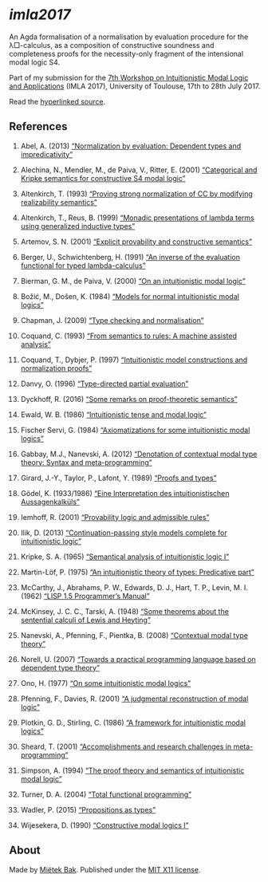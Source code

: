 _imla2017_
==========

An Agda formalisation of a normalisation by evaluation procedure for the λ□-calculus, as a composition of constructive soundness and completeness proofs for the necessity-only fragment of the intensional modal logic S4.

Part of my submission for the [7th Workshop on Intuitionistic Modal Logic and Applications](https://sites.google.com/site/modallogicimla2017/) (IMLA 2017), University of Toulouse, 17th to 28th July 2017.

Read the [hyperlinked source](https://mietek.github.io/imla2017/).


References
----------

1. Abel, A. (2013) [“Normalization by evaluation: Dependent types and impredicativity”](http://tcs.ifi.lmu.de/~abel/habil.pdf)

2. Alechina, N., Mendler, M., de Paiva, V., Ritter, E. (2001) [“Categorical and Kripke semantics for constructive S4 modal logic”](http://dx.doi.org/10.1007/3-540-44802-0_21)

3. Altenkirch, T. (1993) [“Proving strong normalization of CC by modifying realizability semantics”](http://dx.doi.org/10.1007/3-540-58085-9_70)

4. Altenkirch, T., Reus, B. (1999) [“Monadic presentations of lambda terms using generalized inductive types”](http://dx.doi.org/10.1007/3-540-48168-0_32)

5. Artemov, S. N. (2001) [“Explicit provability and constructive semantics”](http://dx.doi.org/10.2307/2687821)

6. Berger, U., Schwichtenberg, H. (1991) [“An inverse of the evaluation functional for typed lambda-calculus”](http://doi.org/10.1109/LICS.1991.151645)

7. Bierman, G. M., de Paiva, V. (2000) [“On an intuitionistic modal logic”](http://dx.doi.org/10.1023/A:1005291931660)

8. Božić, M., Došen, K. (1984) [“Models for normal intuitionistic modal logics”](http://dx.doi.org/10.1007/BF02429840)

9. Chapman, J. (2009) [“Type checking and normalisation”](http://jmchapman.github.io/papers/thesis.pdf)

10. Coquand, C. (1993) [“From semantics to rules: A machine assisted analysis”](http://dx.doi.org/10.1007/BFb0049326)

11. Coquand, T., Dybjer, P. (1997) [“Intuitionistic model constructions and normalization proofs”](http://dx.doi.org/10.1017/S0960129596002150)

12. Danvy, O. (1996) [“Type-directed partial evaluation”](http://dx.doi.org/10.1145/237721.237784)

13. Dyckhoff, R. (2016) [“Some remarks on proof-theoretic semantics”](http://dx.doi.org/10.1007/978-3-319-22686-6_5)

14. Ewald, W. B. (1986) [“Intuitionistic tense and modal logic”](http://dx.doi.org/10.2307/2273953)

15. Fischer Servi, G. (1984) [“Axiomatizations for some intuitionistic modal logics”](http://seminariomatematico.unito.it/rendiconti/cartaceo/)

16. Gabbay, M.J., Nanevski, A. (2012) [“Denotation of contextual modal type theory: Syntax and meta-programming”](http://dx.doi.org/10.1016/j.jal.2012.07.002)

17. Girard, J.-Y., Taylor, P., Lafont, Y. (1989) [“Proofs and types”](http://paultaylor.eu/stable/prot.pdf)

18. Gödel, K. (1933/1986) [“Eine Interpretation des intuitionistischen Aussagenkalküls”](https://global.oup.com/academic/product/collected-works-9780195039641)

19. Iemhoff, R. (2001) [“Provability logic and admissible rules”](http://phil.uu.nl/~iemhoff/Mijn/Papers/proeve.pdf)

20. Ilik, D. (2013) [“Continuation-passing style models complete for intuitionistic logic”](http://dx.doi.org/10.1016/j.apal.2012.05.003)

21. Kripke, S. A. (1965) [“Semantical analysis of intuitionistic logic I”](http://dx.doi.org/10.1016/S0049-237X\(08\)71685-9)

22. Martin-Löf, P. (1975) [“An intuitionistic theory of types: Predicative part”](http://dx.doi.org/10.1016/S0049-237X\(08\)71945-1)

23. McCarthy, J., Abrahams, P. W., Edwards, D. J., Hart, T. P., Levin, M. I. (1962) [“LISP 1.5 Programmer’s Manual”](http://softwarepreservation.org/projects/LISP/book/LISP\%201.5\%20Programmers\%20Manual.pdf)

24. McKinsey, J. C. C., Tarski, A. (1948) [“Some theorems about the sentential calculi of Lewis and Heyting”](http://dx.doi.org/10.2307/2268135)

25. Nanevski, A., Pfenning, F., Pientka, B. (2008) [“Contextual modal type theory”](http://dx.doi.org/10.1145/1352582.1352591)

26. Norell, U. (2007) [“Towards a practical programming language based on dependent type theory”](http://www.cse.chalmers.se/~ulfn/papers/thesis.pdf)

27. Ono, H. (1977) [“On some intuitionistic modal logics”](http://dx.doi.org/10.2977/prims/1195189604)

28. Pfenning, F., Davies, R. (2001) [“A judgmental reconstruction of modal logic”](http://dx.doi.org/10.1017/S0960129501003322)

29. Plotkin, G. D., Stirling, C. (1986) [“A framework for intuitionistic modal logics”](http://homepages.inf.ed.ac.uk/gdp/publications/Framework_Int_Modal_Logics.pdf)

30. Sheard, T. (2001) [“Accomplishments and research challenges in meta-programming”](http://dx.doi.org/10.1007/3-540-44806-3_2)

31. Simpson, A. (1994) [“The proof theory and semantics of intuitionistic modal logic”](http://homepages.inf.ed.ac.uk/als/Research/thesis.pdf)

32. Turner, D. A. (2004) [“Total functional programming”](http://10.3217/jucs-010-07-0751)

33. Wadler, P. (2015) [“Propositions as types”](http://dx.doi.org/10.1145/2699407)

34. Wijesekera, D. (1990) [“Constructive modal logics I”](10.1016/0168-0072\(90\)90059-B)


About
-----

Made by [Miëtek Bak](https://mietek.io/).  Published under the [MIT X11 license](LICENSE.md).
